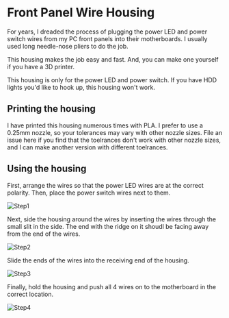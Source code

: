 # Front Panel Wire Housing

For years, I dreaded the process of plugging the power LED and power switch wires from my PC front panels into their motherboards. I usually used long needle-nose pliers to do the job.

This housing makes the job easy and fast. And, you can make one yourself if you have a 3D printer.

This housing is only for the power LED and power switch. If you have HDD lights you'd like to hook up, this housing won't work.

## Printing the housing
I have printed this housing numerous times with PLA. I prefer to use a 0.25mm nozzle, so your tolerances may vary with other nozzle sizes. File an issue here if you find that the toelrances don't work with other nozzle sizes, and I can make another version with different toelrances.

## Using the housing
First, arrange the wires so that the power LED wires are at the correct polarity. Then, place the power switch wires next to them.

![Step1](https://user-images.githubusercontent.com/43309236/198394526-44bb5590-73cb-433b-b11c-ea6a0032f045.png)

Next, side the housing around the wires by inserting the wires through the small slit in the side. The end with the ridge on it shoudl be facing away from the end of the wires.

![Step2](https://user-images.githubusercontent.com/43309236/198394380-4f1957e8-aeb5-47cb-a60a-e365dd8c74c1.png)

Slide the ends of the wires into the receiving end of the housing.

![Step3](https://user-images.githubusercontent.com/43309236/198394442-3476360a-bd3c-431b-89ee-1e5f52c3e534.png)

Finally, hold the housing and push all 4 wires on to the motherboard in the correct location.

![Step4](https://user-images.githubusercontent.com/43309236/198394455-7633f571-1c5c-4332-a57c-be2000bc1330.png)
